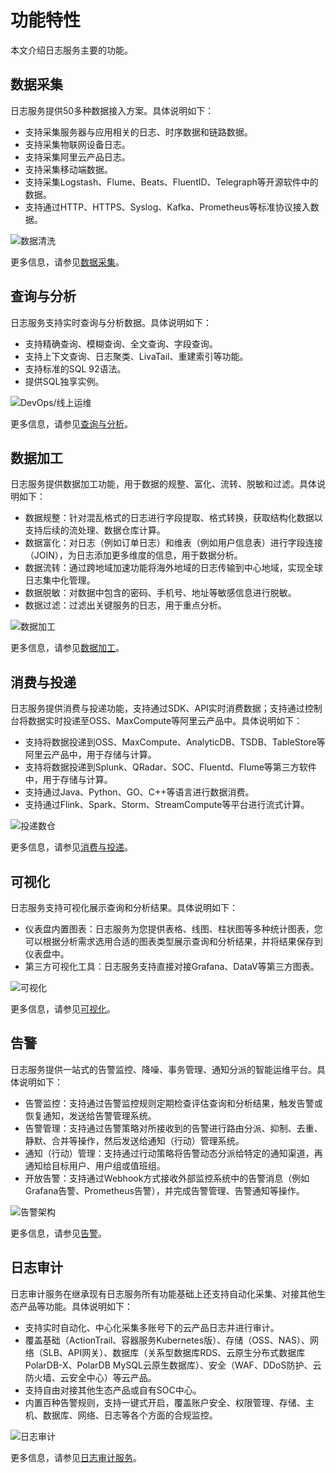 # 功能特性

本文介绍日志服务主要的功能。

## 数据采集

日志服务提供50多种数据接入方案。具体说明如下：

-   支持采集服务器与应用相关的日志、时序数据和链路数据。
-   支持采集物联网设备日志。
-   支持采集阿里云产品日志。
-   支持采集移动端数据。
-   支持采集Logstash、Flume、Beats、FluentID、Telegraph等开源软件中的数据。
-   支持通过HTTP、HTTPS、Syslog、Kafka、Prometheus等标准协议接入数据。

![数据清洗](https://static-aliyun-doc.oss-accelerate.aliyuncs.com/assets/img/zh-CN/8348012261/p2357.png)

更多信息，请参见[数据采集](/cn.zh-CN/数据采集/采集方式.md)。

## 查询与分析

日志服务支持实时查询与分析数据。具体说明如下：

-   支持精确查询、模糊查询、全文查询、字段查询。
-   支持上下文查询、日志聚类、LivaTail、重建索引等功能。
-   支持标准的SQL 92语法。
-   提供SQL独享实例。

![DevOps/线上运维](https://static-aliyun-doc.oss-accelerate.aliyuncs.com/assets/img/zh-CN/8887252261/p2364.png)

更多信息，请参见[查询与分析](/cn.zh-CN/查询与分析/查询简介.md)。

## 数据加工

日志服务提供数据加工功能，用于数据的规整、富化、流转、脱敏和过滤。具体说明如下：

-   数据规整：针对混乱格式的日志进行字段提取、格式转换，获取结构化数据以支持后续的流处理、数据仓库计算。
-   数据富化：对日志（例如订单日志）和维表（例如用户信息表）进行字段连接（JOIN），为日志添加更多维度的信息，用于数据分析。
-   数据流转：通过跨地域加速功能将海外地域的日志传输到中心地域，实现全球日志集中化管理。
-   数据脱敏：对数据中包含的密码、手机号、地址等敏感信息进行脱敏。
-   数据过滤：过滤出关键服务的日志，用于重点分析。

![数据加工](https://static-aliyun-doc.oss-accelerate.aliyuncs.com/assets/img/zh-CN/6077152261/p273484.png)

更多信息，请参见[数据加工](/cn.zh-CN/数据加工/简介.md)。

## 消费与投递

日志服务提供消费与投递功能，支持通过SDK、API实时消费数据；支持通过控制台将数据实时投递至OSS、MaxCompute等阿里云产品中。具体说明如下：

-   支持将数据投递到OSS、MaxCompute、AnalyticDB、TSDB、TableStore等阿里云产品中，用于存储与计算。
-   支持将数据投递到Splunk、QRadar、SOC、Fluentd、Flume等第三方软件中，用于存储与计算。
-   支持通过Java、Python、GO、C++等语言进行数据消费。
-   支持通过Flink、Spark、Storm、StreamCompute等平台进行流式计算。

![投递数仓](https://static-aliyun-doc.oss-accelerate.aliyuncs.com/assets/img/zh-CN/6077152261/p2363.png)

更多信息，请参见[消费与投递](/cn.zh-CN/消费与投递/实时消费/简介.md)。

## 可视化

日志服务支持可视化展示查询和分析结果。具体说明如下：

-   仪表盘内置图表：日志服务为您提供表格、线图、柱状图等多种统计图表，您可以根据分析需求选用合适的图表类型展示查询和分析结果，并将结果保存到仪表盘中。
-   第三方可视化工具：日志服务支持直接对接Grafana、DataV等第三方图表。

![可视化](https://static-aliyun-doc.oss-accelerate.aliyuncs.com/assets/img/zh-CN/6077152261/p277249.png)

更多信息，请参见[可视化](/cn.zh-CN/可视化/统计图表/图表说明.md)。

## 告警

日志服务提供一站式的告警监控、降噪、事务管理、通知分派的智能运维平台。具体说明如下：

-   告警监控：支持通过告警监控规则定期检查评估查询和分析结果，触发告警或恢复通知，发送给告警管理系统。
-   告警管理：支持通过告警策略对所接收到的告警进行路由分派、抑制、去重、静默、合并等操作，然后发送给通知（行动）管理系统。
-   通知（行动）管理：支持通过行动策略将告警动态分派给特定的通知渠道，再通知给目标用户、用户组或值班组。
-   开放告警：支持通过Webhook方式接收外部监控系统中的告警消息（例如Grafana告警、Prometheus告警），并完成告警管理、告警通知等操作。

![告警架构](https://static-aliyun-doc.oss-accelerate.aliyuncs.com/assets/img/zh-CN/2826530261/p261972.png)

更多信息，请参见[告警](/cn.zh-CN/告警/告警（新版）/功能简介/什么是日志服务告警.md)。

## 日志审计

日志审计服务在继承现有日志服务所有功能基础上还支持自动化采集、对接其他生态产品等功能。具体说明如下：

-   支持实时自动化、中心化采集多账号下的云产品日志并进行审计。
-   覆盖基础（ActionTrail、容器服务Kubernetes版）、存储（OSS、NAS）、网络（SLB、API网关）、数据库（关系型数据库RDS、云原生分布式数据库PolarDB-X、PolarDB MySQL云原生数据库）、安全（WAF、DDoS防护、云防火墙、云安全中心）等云产品。
-   支持自由对接其他生态产品或自有SOC中心。
-   内置百种告警规则，支持一键式开启，覆盖账户安全、权限管理、存储、主机、数据库、网络、日志等各个方面的合规监控。

![日志审计](https://static-aliyun-doc.oss-accelerate.aliyuncs.com/assets/img/zh-CN/9348012261/p273493.png)

更多信息，请参见[日志审计服务](/cn.zh-CN/应用中心（App）/日志审计服务/简介.md)。

